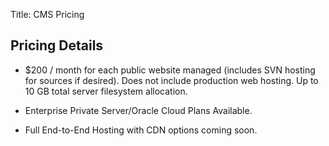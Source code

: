 Title: CMS Pricing

## Pricing Details

- $200 / month for each public website managed (includes SVN hosting for sources if desired).  Does not include production web hosting.  Up to 10 GB total server filesystem allocation.

- Enterprise Private Server/Oracle Cloud Plans Available.

- Full End-to-End Hosting with CDN options coming soon.
